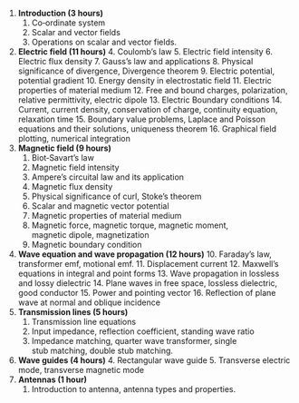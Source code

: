 1. **Introduction (3 hours)**
    1. Co‐ordinate system
    2. Scalar and vector fields
    3. Operations on scalar and vector fields.
2. **Electric field (11 hours)**
    4. Coulomb’s law
    5. Electric field intensity
    6. Electric flux density
    7. Gauss’s law and applications
    8. Physical significance of divergence, Divergence theorem
    9. Electric potential, potential gradient
    10. Energy density in electrostatic field
    11. Electric properties of material medium
    12. Free and bound charges, polarization, relative permittivity, electric dipole
    13. Electric Boundary conditions
    14. Current, current density, conservation of charge, continuity equation, relaxation time
    15. Boundary value problems, Laplace and Poisson equations and their solutions, uniqueness theorem
    16. Graphical field plotting, numerical integration
3. **Magnetic field (9 hours)**
    1. Biot‐Savart’s law
    2. Magnetic field intensity
    3. Ampere’s circuital law and its application
    4. Magnetic flux density
    5. Physical significance of curl, Stoke’s theorem
    6. Scalar and magnetic vector potential
    7. Magnetic properties of material medium
    8. Magnetic force, magnetic torque, magnetic moment, magnetic dipole, magnetization
    9. Magnetic boundary condition
4. **Wave equation and wave propagation (12 hours)**
    10. Faraday’s law, transformer emf, motional emf.
    11. Displacement current
    12. Maxwell’s equations in integral and point forms
    13. Wave propagation in lossless and lossy dielectric
    14. Plane waves in free space, lossless dielectric, good conductor
    15. Power and pointing vector
    16. Reflection of plane wave at normal and oblique incidence
5. **Transmission lines (5 hours)**
    1. Transmission line equations
    2. Input impedance, reflection coefficient, standing wave ratio
    3. Impedance matching, quarter wave transformer, single stub matching, double stub matching.
6. **Wave guides (4 hours)**
    4. Rectangular wave guide
    5. Transverse electric mode, transverse magnetic mode
7. **Antennas (1 hour)**
    1. Introduction to antenna, antenna types and properties.